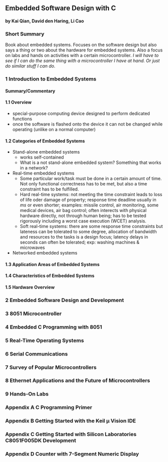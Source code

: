 ## Embedded Software Design with C
#### by Kai Qian, David den Haring, Li Cao

### Short Summary

Book about embedded systems. Focuses on the software design but also says a thing or two about the hardware for embedded systems. Also a focus on labs and hands on activities with a certain microcontroller. *I will have to see if I can do the same thing with a microcontroller I have at hand. Or just do similar stuff I can do.*

### 1 Introduction to Embedded Systems

#### Summary/Commentary

#### 1.1 Overview

  - special-purpose computing device designed to perform dedicated functions
  - once the software is flashed onto the device it can not be changed while operating (unlike on a normal computer)

#### 1.2 Categories of Embedded Systems

  - Stand-alone embedded systems 
    * works self-contained
    * What is a not stand-alone embedded system? Something that works in a network?
  - Real-time embedded systems
    * Some particular work/task must be done in a certain amount of time. Not only functional correctness has to be met, but also a time constraint has to be fulfilled.
    * Hard real-time systems: not meeting the time constraint leads to loss of life oder damage of property; response time deadline usually in $ms$ or even shorter; examples: missile control, air monitoring, some medical devices, air bag control; often interects with physical hardware directly, not through human being; has to be tested rigorously including a worst case execution (WCET) analysis.
    * Soft real-time systems: there are some response time constraints but lateness can be tolerated to some degree, allocation of bandwidth and resources to the tasks is a design focus; latency delays in seconds can often be tolerated; exp: washing machines & microwaves
  - Networked embedded systems

#### 1.3 Application Areas of Embedded Systems

#### 1.4 Characteristics of Embedded Systems

#### 1.5 Hardware Overview

### 2 Embedded Software Design and Development

### 3 8051 Microcontroller

### 4 Embedded C Programming with 8051

### 5 Real-Time Operating Systems

### 6 Serial Communications

### 7 Survey of Popular Microcontrollers

### 8 Ethernet Applications and the Future of Microcontrollers

### 9 Hands-On Labs

### Appendix A C Programming Primer

### Appendix B Getting Started with the Keil µ Vision IDE

### Appendix C Getting Started with Silicon Laboratories C8051F005DK Development

### Appendix D Counter with 7-Segment Numeric Display
